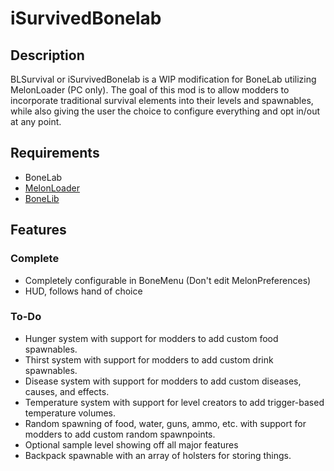 # iSurvivedBonelab
## Description
BLSurvival or iSurvivedBonelab is a WIP modification for BoneLab utilizing MelonLoader (PC only). The goal of this mod is to allow modders to incorporate traditional survival elements into their levels and spawnables, while also giving the user the choice to configure everything and opt in/out at any point.  

## Requirements
- BoneLab
- [MelonLoader](https://melonwiki.xyz/)
- [BoneLib](https://bonelab.thunderstore.io/package/gnonme/BoneLib/)

## Features
### Complete
- Completely configurable in BoneMenu (Don't edit MelonPreferences)
- HUD, follows hand of choice

### To-Do
- Hunger system with support for modders to add custom food spawnables.
- Thirst system with support for modders to add custom drink spawnables.
- Disease system with support for modders to add custom diseases, causes, and effects.
- Temperature system with support for level creators to add trigger-based temperature volumes.
- Random spawning of food, water, guns, ammo, etc. with support for modders to add custom random spawnpoints.
- Optional sample level showing off all major features
- Backpack spawnable with an array of holsters for storing things.
